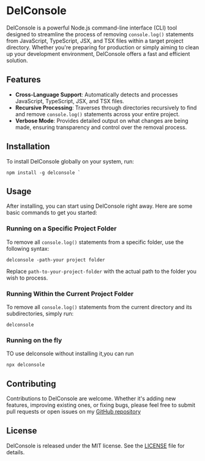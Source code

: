 # DelConsole

DelConsole is a powerful Node.js command-line interface (CLI) tool designed to streamline the process of removing `console.log()` statements from JavaScript, TypeScript, JSX, and TSX files within a target project directory. Whether you're preparing for production or simply aiming to clean up your development environment, DelConsole offers a fast and efficient solution.

## Features

- **Cross-Language Support**: Automatically detects and processes JavaScript, TypeScript, JSX, and TSX files.
- **Recursive Processing**: Traverses through directories recursively to find and remove `console.log()` statements across your entire project.
- **Verbose Mode**: Provides detailed output on what changes are being made, ensuring transparency and control over the removal process.

## Installation

To install DelConsole globally on your system, run:

```console
npm install -g delconsole `
```

## Usage

After installing, you can start using DelConsole right away. Here are some basic commands to get you started:

### Running on a Specific Project Folder

To remove all `console.log()` statements from a specific folder, use the following syntax:

```console
delconsole -path-your project folder
```

Replace `path-to-your-project-folder` with the actual path to the folder you wish to process.

### Running Within the Current Project Folder

To remove all `console.log()` statements from the current directory and its subdirectories, simply run:

```console
delconsole
```

### Running on the fly

TO use delconsole without installing it,you can run

```console
npx delconsole
```

## Contributing

Contributions to DelConsole are welcome. Whether it's adding new features, improving existing ones, or fixing bugs, please feel free to submit pull requests or open issues on my [GitHub repository](https://github.com/SonetAD/delconsole)

## License

DelConsole is released under the MIT license. See the [LICENSE](LICENSE) file for details.
